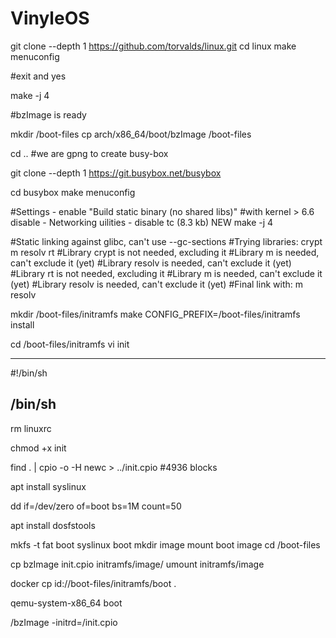# VinyleOS


git clone --depth 1 https://github.com/torvalds/linux.git
cd linux
make menuconfig

#exit and yes

make -j 4

#bzImage is ready

mkdir /boot-files
cp arch/x86_64/boot/bzImage /boot-files

cd ..
#we are gpng to create busy-box

git clone --depth 1 https://git.busybox.net/busybox

cd busybox
make menuconfig

#Settings - enable "Build static binary (no shared libs)"
#with kernel > 6.6 disable - Networking uilities - disable tc (8.3 kb) NEW
make -j 4

#Static linking against glibc, can't use --gc-sections
#Trying libraries: crypt m resolv rt
#Library crypt is not needed, excluding it
#Library m is needed, can't exclude it (yet)
#Library resolv is needed, can't exclude it (yet)
#Library rt is not needed, excluding it
#Library m is needed, can't exclude it (yet)
#Library resolv is needed, can't exclude it (yet)
#Final link with: m resolv


mkdir /boot-files/initramfs
make CONFIG_PREFIX=/boot-files/initramfs install

cd /boot-files/initramfs
vi init

----------------
#!/bin/sh

/bin/sh
----------------

rm linuxrc

chmod +x init

find . | cpio -o -H newc > ../init.cpio
#4936 blocks

apt install syslinux

dd if=/dev/zero of=boot bs=1M count=50

apt install dosfstools

mkfs -t fat boot
syslinux boot
mkdir image
mount boot image
cd /boot-files

cp bzImage init.cpio initramfs/image/
umount initramfs/image



docker cp id://boot-files/initramfs/boot .

qemu-system-x86_64 boot

/bzImage -initrd=/init.cpio
